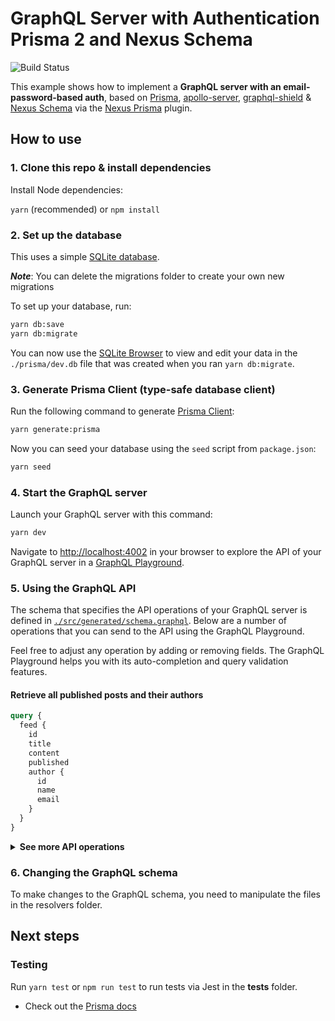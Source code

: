 # GraphQL Server with Authentication Prisma 2 and Nexus Schema

![Build Status](https://github.com/ryands17/nexus-auth/workflows/CI/badge.svg)

This example shows how to implement a **GraphQL server with an email-password-based auth**, based on [Prisma](https://www.prisma.io/), [apollo-server](https://www.apollographql.com/server/), [graphql-shield](https://github.com/maticzav/graphql-shield) & [Nexus Schema](https://www.nexusjs.org/#/components/schema/about) via the [Nexus Prisma](https://www.nexusjs.org/#/components/schema/plugins/prisma) plugin.

## How to use

### 1. Clone this repo & install dependencies

Install Node dependencies:

`yarn` (recommended) or `npm install`

### 2. Set up the database

This uses a simple [SQLite database](https://www.sqlite.org/index.html).

**_Note_**: You can delete the migrations folder to create your own new migrations

To set up your database, run:

```sh
yarn db:save
yarn db:migrate
```

You can now use the [SQLite Browser](https://sqlitebrowser.org/) to view and edit your data in the `./prisma/dev.db` file that was created when you ran `yarn db:migrate`.

### 3. Generate Prisma Client (type-safe database client)

Run the following command to generate [Prisma Client](https://www.prisma.io/docs/reference/tools-and-interfaces/prisma-client/generating-prisma-client):

```sh
yarn generate:prisma
```

Now you can seed your database using the `seed` script from `package.json`:

```sh
yarn seed
```

### 4. Start the GraphQL server

Launch your GraphQL server with this command:

```sh
yarn dev
```

Navigate to [http://localhost:4002](http://localhost:4002) in your browser to explore the API of your GraphQL server in a [GraphQL Playground](https://github.com/prisma-labs/graphql-playground).

### 5. Using the GraphQL API

The schema that specifies the API operations of your GraphQL server is defined in [`./src/generated/schema.graphql`](./src/generated/schema.graphql). Below are a number of operations that you can send to the API using the GraphQL Playground.

Feel free to adjust any operation by adding or removing fields. The GraphQL Playground helps you with its auto-completion and query validation features.

#### Retrieve all published posts and their authors

```graphql
query {
  feed {
    id
    title
    content
    published
    author {
      id
      name
      email
    }
  }
}
```

<Details><Summary><strong>See more API operations</strong></Summary>

#### Register a new user

You can send the following mutation in the Playground to sign up a new user and retrieve an authentication token for them:

```graphql
mutation {
  signup(name: "Alice", email: "alice@prisma.io", password: "graphql") {
    token
  }
}
```

#### Log in an existing user

This mutation will log in an existing user by requesting a new authentication token for them:

```graphql
mutation {
  login(email: "alice@prisma.io", password: "graphql") {
    token
  }
}
```

#### Check whether a user is currently logged in with the `me` query

For this query, you need to make sure a valid authentication token is sent along with the `Bearer`-prefix in the `Authorization` header of the request:

```json
{
  "Authorization": "Bearer __YOUR_TOKEN__"
}
```

With a real token, this looks similar to this:

```json
{
  "Authorization": "Bearer eyJhbGciOiJIUzI1NiIsInR5cCI6IkpXVCJ9.eyJ1c2VySWQiOiJjanAydHJyczFmczE1MGEwM3kxaWl6c285IiwiaWF0IjoxNTQzNTA5NjY1fQ.Vx6ad6DuXA0FSQVyaIngOHYVzjKwbwq45flQslnqX04"
}
```

Inside the Playground, you can set HTTP headers in the bottom-left corner:

Once you've set the header, you can send the following query to check whether the token is valid:

```graphql
{
  me {
    id
    name
    email
  }
}
```

</Details>

### 6. Changing the GraphQL schema

To make changes to the GraphQL schema, you need to manipulate the files in the resolvers folder.

## Next steps

### Testing

Run `yarn test` or `npm run test` to run tests via Jest in the **tests** folder.

- Check out the [Prisma docs](https://www.prisma.io/docs/)
